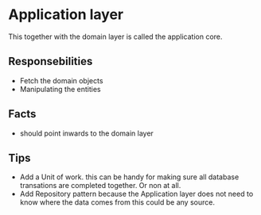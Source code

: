 # Application layer
This together with the domain layer is called the application core.

## Responsebilities
- Fetch the domain objects
- Manipulating the entities

## Facts
- should point inwards to the domain layer

## Tips
- Add a Unit of work.
this can be handy for making sure all database transations are completed together. Or non at all.
- Add Repository pattern
because the Application layer does not need to know where the data comes from this could be any source.
